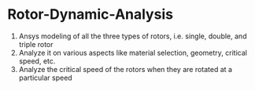 # Rotor-Dynamic-Analysis

1. Ansys modeling of all the three types of rotors, i.e. single, double, and triple rotor
2. Analyze it on various aspects like material selection, geometry, critical speed, etc.
3. Analyze the critical speed of the rotors when they are rotated at a particular speed
